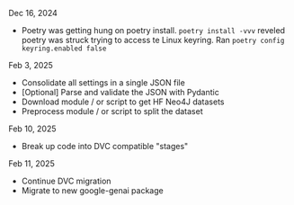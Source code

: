 Dec 16, 2024
- Poetry was getting hung on poetry install. `poetry install -vvv` reveled poetry was struck trying to access te Linux keyring. Ran `poetry config keyring.enabled false`

Feb 3, 2025
- Consolidate all settings in a single JSON file 
- [Optional] Parse and validate the JSON with Pydantic
- Download module / or script to get HF Neo4J datasets
- Preprocess module / or script to split the dataset

Feb 10, 2025
- Break up code into DVC compatible "stages"

Feb 11, 2025
- Continue DVC migration
- Migrate to new google-genai package